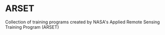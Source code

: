 # ARSET
Collection of training programs created by NASA's Applied Remote Sensing Training Program (ARSET)
